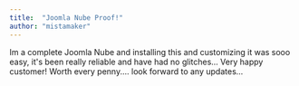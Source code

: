 ```yaml
---
title:  "Joomla Nube Proof!"
author: "mistamaker"
---
```

Im a complete Joomla Nube and installing this and customizing it was sooo easy, it's been really reliable and have had no glitches... Very happy customer! Worth every penny.... look forward to any updates...